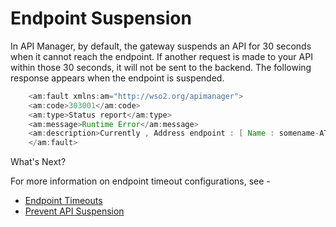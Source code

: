 # Endpoint Suspension

In API Manager, by default, the gateway suspends an API for 30 seconds when it cannot reach the endpoint. If another request is made to your API within those 30 seconds, it will not be sent to the backend. The following response appears when the endpoint is suspended.

``` java
    <am:fault xmlns:am="http://wso2.org/apimanager">
    <am:code>303001</am:code>
    <am:type>Status report</am:type>
    <am:message>Runtime Error</am:message>
    <am:description>Currently , Address endpoint : [ Name : somename-AT-sometenant--test_me_APIproductionEndpoint_0 ] [ State : SUSPENDED ]</am:description>
    </am:fault>
```

 <div class="admonition note">
 <p class="admonition-title">What's Next?</p>

 <p>For more information on endpoint timeout configurations, see -
 <ul><li><a href="{{base_path}}/Learn/DesignAPI/Endpoints/Resiliency/endpoint-timeouts">Endpoint Timeouts</a>
 </li>
<li><a href="{{base_path}}/Learn/DesignAPI/Endpoints/Resiliency/prevent-api-suspension">Prevent API Suspension</a></li></ul></p>
 </div>

